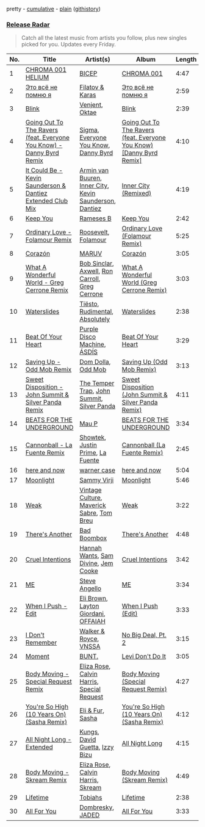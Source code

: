 pretty - [cumulative](/playlists/cumulative/Release%20Radar.md) - [plain](/playlists/plain/37i9dQZEVXbsudmxBFKW7G) ([githistory](https://github.githistory.xyz/vitokorn/spotify-playlist-archive/blob/master/playlists/plain/37i9dQZEVXbsudmxBFKW7G))

### [Release Radar](https://open.spotify.com/playlist/37i9dQZEVXbsudmxBFKW7G)

> Catch all the latest music from artists you follow, plus new singles picked for you. Updates every Friday.

| No. | Title | Artist(s) | Album | Length |
|---|---|---|---|---|
| 1 | [CHROMA 001 HELIUM](https://open.spotify.com/track/7zVP6H7YeyHEL9f6w6Bmqm) | [BICEP](https://open.spotify.com/artist/73A3bLnfnz5BoQjb4gNCga) | [CHROMA 001](https://open.spotify.com/album/1RC0P594vzP00VYIEH8yNZ) | 4:47 |
| 2 | [Это всё не помню я](https://open.spotify.com/track/2EoeBMc3Dxpd3cUzrulCCc) | [Filatov & Karas](https://open.spotify.com/artist/5NW2uPFatEKjZQ5gpWD8HO) | [Это всё не помню я](https://open.spotify.com/album/0TC0WIfETjNseCUgY9Rz1U) | 2:59 |
| 3 | [Blink](https://open.spotify.com/track/6l2jOzZQM7mJS59msr8cGZ) | [Venjent](https://open.spotify.com/artist/7xu08SujAqLp7BGinS96vd), [Oktae](https://open.spotify.com/artist/6k4xps9JkC3OI83cyEr6Wo) | [Blink](https://open.spotify.com/album/4KWqUk4gKTPHEfjnuAkqwZ) | 2:39 |
| 4 | [Going Out To The Ravers (feat. Everyone You Know) - Danny Byrd Remix](https://open.spotify.com/track/6V6ZKN7QLbP4EO7Et54wvC) | [Sigma](https://open.spotify.com/artist/01pKrlgPJhm5dB4lneYAqS), [Everyone You Know](https://open.spotify.com/artist/4UAnAM35NDxEWd5WXKv7jM), [Danny Byrd](https://open.spotify.com/artist/7iczgrgAFILjQVGzLsUzbG) | [Going Out To The Ravers (feat. Everyone You Know) [Danny Byrd Remix]](https://open.spotify.com/album/6JOb4rTghfkpP75s3jA34n) | 4:10 |
| 5 | [It Could Be - Kevin Saunderson & Dantiez Extended Club Mix](https://open.spotify.com/track/6HxIFk6pChMs91QFJ2JRIm) | [Armin van Buuren](https://open.spotify.com/artist/0SfsnGyD8FpIN4U4WCkBZ5), [Inner City](https://open.spotify.com/artist/0vUJ3QLN3MlRfjOc2LjGWp), [Kevin Saunderson](https://open.spotify.com/artist/0jS6VTFGujWxinY5TSQwOG), [Dantiez](https://open.spotify.com/artist/2tavIhWjw7f878Bx9qDTma) | [Inner City (Remixed)](https://open.spotify.com/album/4YzcDjCuU1JQzUJMlsdSNV) | 4:19 |
| 6 | [Keep You](https://open.spotify.com/track/0NHGqculuy8Aa1bEerrGtS) | [Rameses B](https://open.spotify.com/artist/06EfEcjc0vdvI6VNL0soIO) | [Keep You](https://open.spotify.com/album/5dunVmIKUec2zaq5rJeFe5) | 2:42 |
| 7 | [Ordinary Love - Folamour Remix](https://open.spotify.com/track/7i0d5gmak7nHrBAZJG3eSW) | [Roosevelt](https://open.spotify.com/artist/4AQrqVz6BYwy29iMxcGtx7), [Folamour](https://open.spotify.com/artist/6pJY5At9SiMpAOBrw9YosS) | [Ordinary Love (Folamour Remix)](https://open.spotify.com/album/1bZe6bclEpMPDiCWOgpxKk) | 5:25 |
| 8 | [Corazón](https://open.spotify.com/track/5mQ0oE5RPmNfH60t0npbWm) | [MARUV](https://open.spotify.com/artist/44T03OWDUjwDgg4IYgFCWi) | [Corazón](https://open.spotify.com/album/5eMNynoAPVJKeNWYQptDA1) | 3:05 |
| 9 | [What A Wonderful World - Greg Cerrone Remix](https://open.spotify.com/track/56ggEwgh0zcUaXAJbQz6Xo) | [Bob Sinclar](https://open.spotify.com/artist/5YFS41yoX0YuFY39fq21oN), [Axwell](https://open.spotify.com/artist/1xNmvlEiICkRlRGqlNFZ43), [Ron Carroll](https://open.spotify.com/artist/4GcXer1D6UzmWfW1wTqS9r), [Greg Cerrone](https://open.spotify.com/artist/2UOiCy0MQgPxoBSKPatc3X) | [What A Wonderful World (Greg Cerrone Remix)](https://open.spotify.com/album/1miEyp3H9WdZtHXQPMui4r) | 3:03 |
| 10 | [Waterslides](https://open.spotify.com/track/1SBfaO3swtjh8dV07MExuP) | [Tiësto](https://open.spotify.com/artist/2o5jDhtHVPhrJdv3cEQ99Z), [Rudimental](https://open.spotify.com/artist/4WN5naL3ofxrVBgFpguzKo), [Absolutely](https://open.spotify.com/artist/4ellgkPyhbJetngXmHX5Zh) | [Waterslides](https://open.spotify.com/album/5U1HyVpo9zeSC8K8LhHx4i) | 2:38 |
| 11 | [Beat Of Your Heart](https://open.spotify.com/track/4luohviQijMNU3yWu8xUMr) | [Purple Disco Machine](https://open.spotify.com/artist/2WBJQGf1bT1kxuoqziH5g4), [ÁSDÍS](https://open.spotify.com/artist/28y5ZcfpdZAfeEE5ftCfUg) | [Beat Of Your Heart](https://open.spotify.com/album/2MGAPw592ly4ydVblvcMqr) | 3:29 |
| 12 | [Saving Up - Odd Mob Remix](https://open.spotify.com/track/2KkFYouNnlWIHo4D7P18Qk) | [Dom Dolla](https://open.spotify.com/artist/205i7E8fNVfojowcQSfK9m), [Odd Mob](https://open.spotify.com/artist/4qLwtWhlhyAoQ4S9mSrDW9) | [Saving Up (Odd Mob Remix)](https://open.spotify.com/album/2WfWidStgwclhlTuXxTqMz) | 3:13 |
| 13 | [Sweet Disposition - John Summit & Silver Panda Remix](https://open.spotify.com/track/6rGf5AsEaVskU0pO2ewcUL) | [The Temper Trap](https://open.spotify.com/artist/4W48hZAnAHVOC2c8WH8pcq), [John Summit](https://open.spotify.com/artist/7kNqXtgeIwFtelmRjWv205), [Silver Panda](https://open.spotify.com/artist/310IX3ZzFSl14ZvY2dM8Da) | [Sweet Disposition (John Summit & Silver Panda Remix)](https://open.spotify.com/album/1xGF8XISTlMx8LCZrxhLa5) | 4:11 |
| 14 | [BEATS FOR THE UNDERGROUND](https://open.spotify.com/track/62bjfb5YMLvZU44vfjJVxp) | [Mau P](https://open.spotify.com/artist/0w1sbtZVQoK6GzV4A4OkCv) | [BEATS FOR THE UNDERGROUND](https://open.spotify.com/album/79kzvy6zqbSZsSIxVK3flH) | 3:34 |
| 15 | [Cannonball - La Fuente Remix](https://open.spotify.com/track/6K5jc6cAvyqYK5MpHkCZ8r) | [Showtek](https://open.spotify.com/artist/3gk0OYeLFWYupGFRHqLSR7), [Justin Prime](https://open.spotify.com/artist/0TFdkHvlyUVl9zrb4seHxJ), [La Fuente](https://open.spotify.com/artist/0vhJymgsCubfAfFjEGVsoD) | [Cannonball (La Fuente Remix)](https://open.spotify.com/album/4NxyghAgg5XbNyWfxnjmWc) | 2:45 |
| 16 | [here and now](https://open.spotify.com/track/78w4b0a7r01JPR3tIH6Gkd) | [warner case](https://open.spotify.com/artist/106OuakzOxxbXTuigEEf01) | [here and now](https://open.spotify.com/album/2kh5WzTitRztGwuDxSEDSW) | 5:04 |
| 17 | [Moonlight](https://open.spotify.com/track/3gVks4tc3TzqQYdDCPj7f2) | [Sammy Virji](https://open.spotify.com/artist/1GuqTQbuixFHD6eBkFwVcb) | [Moonlight](https://open.spotify.com/album/4UPgkPHybekr5XezWaG8fE) | 5:46 |
| 18 | [Weak](https://open.spotify.com/track/62gzfhHi2supfHWfi6iHbA) | [Vintage Culture](https://open.spotify.com/artist/28uJnu5EsrGml2tBd7y8ts), [Maverick Sabre](https://open.spotify.com/artist/0ukgrNYk51TkMQr0f2Br4Q), [Tom Breu](https://open.spotify.com/artist/4Y4jZlaPkgIlzMp6kmcr9h) | [Weak](https://open.spotify.com/album/7M457yfuVeLaiYrtiKTvqn) | 3:22 |
| 19 | [There's Another](https://open.spotify.com/track/7qqKq5JZh7nvqurPDfeZXQ) | [Bad Boombox](https://open.spotify.com/artist/6ZisvOKQY2LDItOkbsy2qd) | [There's Another](https://open.spotify.com/album/69ZaIuVwqoWerFRkZqEIQr) | 4:48 |
| 20 | [Cruel Intentions](https://open.spotify.com/track/6UF4Bj3prR1bNu8IW8zpzh) | [Hannah Wants](https://open.spotify.com/artist/7sK4hnuUOXw6VStDw0q8NI), [Sam Divine](https://open.spotify.com/artist/029RjYsk0DU8LKC92sUyXZ), [Jem Cooke](https://open.spotify.com/artist/0AkL5tzM3UsDlWak9E0OwH) | [Cruel Intentions](https://open.spotify.com/album/6jNQGxYOPEJTUaL3BA8Vro) | 3:42 |
| 21 | [ME](https://open.spotify.com/track/7dyJugljupi044oQfkrzlc) | [Steve Angello](https://open.spotify.com/artist/4FqPRilb0Ja0TKG3RS3y4s) | [ME](https://open.spotify.com/album/2ABIweWTmeRmUBc73DNiqq) | 3:34 |
| 22 | [When I Push - Edit](https://open.spotify.com/track/5poZz8srlh8P5XjKsHKXj7) | [Eli Brown](https://open.spotify.com/artist/5lVNSw2GPci8kebrAQpZqU), [Layton Giordani](https://open.spotify.com/artist/7mC3RkNNTV6p2j9w4F8Ip4), [OFFAIAH](https://open.spotify.com/artist/2E1NFr5AeEGUJkLUUsWCAO) | [When I Push (Edit)](https://open.spotify.com/album/1mvCo6lKqirk2mq56tiMRy) | 3:33 |
| 23 | [I Don't Remember](https://open.spotify.com/track/3D8sNK29TuAnO0qc8fLbII) | [Walker & Royce](https://open.spotify.com/artist/1lAwVq9MxNJkB0dEY6xNoV), [VNSSA](https://open.spotify.com/artist/6fjbZ7zQBYEy3kvB5JL5PM) | [No Big Deal, Pt. 2](https://open.spotify.com/album/4JY4hfPmyGeyIyOPpIKgES) | 3:15 |
| 24 | [Moment](https://open.spotify.com/track/7wNKtCzafd3om6QKiub1Js) | [BUNT.](https://open.spotify.com/artist/2CpLIMBoE2ZzyY3ZBCRZ7j) | [Levi Don't Do It](https://open.spotify.com/album/3hXx9qkxsHdQ1oyeqOvUAJ) | 3:05 |
| 25 | [Body Moving - Special Request Remix](https://open.spotify.com/track/2vFUzODZdCGV5vkBNtps3B) | [Eliza Rose](https://open.spotify.com/artist/4XC335ouK6pXyq4QiIb8bP), [Calvin Harris](https://open.spotify.com/artist/7CajNmpbOovFoOoasH2HaY), [Special Request](https://open.spotify.com/artist/59xdAObFYuaKO2phzzz07H) | [Body Moving (Special Request Remix)](https://open.spotify.com/album/3C2M3xJku3tS0w9H0lwIQE) | 4:27 |
| 26 | [You're So High (10 Years On) (Sasha Remix)](https://open.spotify.com/track/7gh68qwsiIDWnJxpsR3FXy) | [Eli & Fur](https://open.spotify.com/artist/5CkVLGKUJkIc1pmSk10QP4), [Sasha](https://open.spotify.com/artist/6u4jLGLPuarS3i2XWHVxoS) | [You're So High (10 Years On) (Sasha Remix)](https://open.spotify.com/album/1RpAupThDRn5pTjCN2shmh) | 4:12 |
| 27 | [All Night Long - Extended](https://open.spotify.com/track/4LZyuIhnymD5NtdWp3Krci) | [Kungs](https://open.spotify.com/artist/7keGfmQR4X5w0two1xKZ7d), [David Guetta](https://open.spotify.com/artist/1Cs0zKBU1kc0i8ypK3B9ai), [Izzy Bizu](https://open.spotify.com/artist/6b5YOgXIliAozdo49vUCJQ) | [All Night Long](https://open.spotify.com/album/4JMnG7K7XcaDlqOHS106i7) | 4:15 |
| 28 | [Body Moving - Skream Remix](https://open.spotify.com/track/4Si92Ccti5JgtMIhYVaEEt) | [Eliza Rose](https://open.spotify.com/artist/4XC335ouK6pXyq4QiIb8bP), [Calvin Harris](https://open.spotify.com/artist/7CajNmpbOovFoOoasH2HaY), [Skream](https://open.spotify.com/artist/2jbP92oFLWqPqogflK1wlW) | [Body Moving (Skream Remix)](https://open.spotify.com/album/19ra0E2DFURkLtvp5oDGTQ) | 4:49 |
| 29 | [Lifetime](https://open.spotify.com/track/1oH6oeK8iKeRL9VTQY5w2r) | [Tobiahs](https://open.spotify.com/artist/4eHzBO6qaL2wt35kENSbTs) | [Lifetime](https://open.spotify.com/album/0CjVrbnz8839PBl5E6b17H) | 2:38 |
| 30 | [All For You](https://open.spotify.com/track/0HMCP4nAPkUan3NQr6hSuT) | [Dombresky](https://open.spotify.com/artist/2GVtgxcx7jg5xVCZsIHSGN), [JADED](https://open.spotify.com/artist/6tCJN1fQNdFCEaOa8Da9Wf) | [All For You](https://open.spotify.com/album/1IvCA1tB8GNQ5KzAJ9pm60) | 3:33 |
